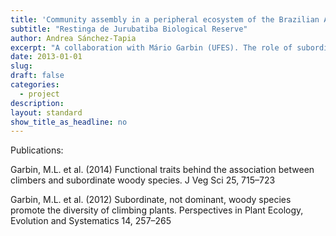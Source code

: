 ```yaml
---
title: 'Community assembly in a peripheral ecosystem of the Brazilian Atlantic forest'
subtitle: "Restinga de Jurubatiba Biological Reserve"
author: Andrea Sánchez-Tapia
excerpt: "A collaboration with Mário Garbin (UFES). The role of subordinate species in community assembly in extreme environments"
date: 2013-01-01
slug: 
draft: false
categories:
  - project
description: 
layout: standard
show_title_as_headline: no
---
```





Publications: 

Garbin, M.L. et al. (2014) Functional traits behind the association between climbers and subordinate woody species. J Veg Sci 25, 715–723

Garbin, M.L. et al. (2012) Subordinate, not dominant, woody species promote the diversity of climbing plants. Perspectives in Plant Ecology, Evolution and Systematics 14, 257–265
